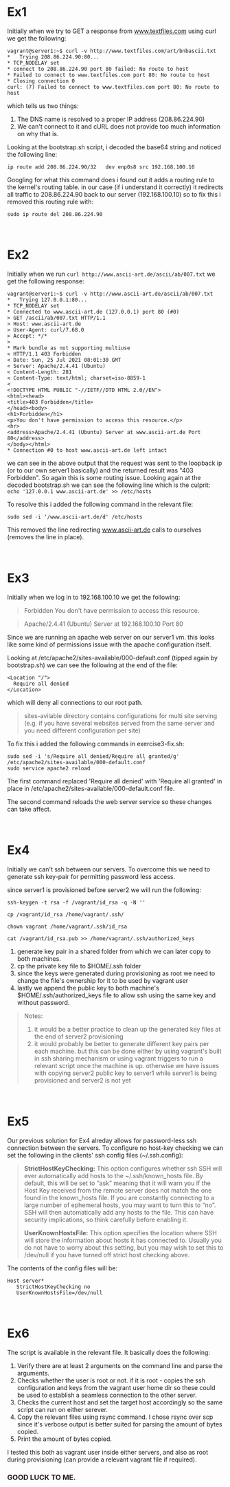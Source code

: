 # Ex1
Initially when we try to GET a response from www.textfiles.com using curl we get the following:

```
vagrant@server1:~$ curl -v http://www.textfiles.com/art/bnbascii.txt
*   Trying 208.86.224.90:80...
* TCP_NODELAY set
* connect to 208.86.224.90 port 80 failed: No route to host
* Failed to connect to www.textfiles.com port 80: No route to host
* Closing connection 0
curl: (7) Failed to connect to www.textfiles.com port 80: No route to host
```
which tells us two things:
1. The DNS name is resolved to a proper IP address (208.86.224.90)
2. We can't connect to it and cURL does not provide too much information on why that is.

Looking at the bootstrap.sh script, i decoded the base64 string and noticed the following line:
```
ip route add 208.86.224.90/32   dev enp0s8 src 192.168.100.10
``` 

Googling for what this command does i found out it adds a routing rule to the kernel's routing table. in our case (if i understand it correctly) it redirects all traffic to 208.86.224.90 back to our server (192.168.100.10)
so to fix this i removed this routing rule with:
```
sudo ip route del 208.86.224.90
```

<br />

# Ex2
Initially when we run ```curl http://www.ascii-art.de/ascii/ab/007.txt``` we get the following response:

```
vagrant@server1:~$ curl -v http://www.ascii-art.de/ascii/ab/007.txt
*   Trying 127.0.0.1:80...
* TCP_NODELAY set
* Connected to www.ascii-art.de (127.0.0.1) port 80 (#0)
> GET /ascii/ab/007.txt HTTP/1.1
> Host: www.ascii-art.de
> User-Agent: curl/7.68.0
> Accept: */*
>
* Mark bundle as not supporting multiuse
< HTTP/1.1 403 Forbidden
< Date: Sun, 25 Jul 2021 08:01:30 GMT
< Server: Apache/2.4.41 (Ubuntu)
< Content-Length: 281
< Content-Type: text/html; charset=iso-8859-1
<
<!DOCTYPE HTML PUBLIC "-//IETF//DTD HTML 2.0//EN">
<html><head>
<title>403 Forbidden</title>
</head><body>
<h1>Forbidden</h1>
<p>You don't have permission to access this resource.</p>
<hr>
<address>Apache/2.4.41 (Ubuntu) Server at www.ascii-art.de Port 80</address>
</body></html>
* Connection #0 to host www.ascii-art.de left intact
```

we can see in the above output that the request was sent to the loopback ip (or to our own server1 basically) and the returned result was "403 Forbidden".
So again this is some routing issue. Looking again at the decoded bootstrap.sh we can see the following line which is the culprit:
```echo '127.0.0.1 www.ascii-art.de' >> /etc/hosts```

To resolve this i added the following command in the relevant file:
```
sudo sed -i '/www.ascii-art.de/d' /etc/hosts
```
This removed the line redirecting www.ascii-art.de calls to ourselves (removes the line in place). 

<br />

# Ex3
Initially when we log in to 192.168.100.10 we get the following:

>Forbidden
You don't have permission to access this resource.

>Apache/2.4.41 (Ubuntu) Server at 192.168.100.10 Port 80

Since we are running an apache web server on our server1 vm. this looks like some kind of permissions issue with the apache configuration itself.

Looking at /etc/apache2/sites-available/000-default.conf (tipped again by bootstrap.sh) we can see the following at the end of the file:

```
<Location "/">
  Require all denied
</Location>
```
which will deny all connections to our root path. 

> sites-avilable directory contains configurations for multi site serving (e.g. if you have several websites served from the same server and you need different configuration per site)

To fix this i added the following commands in exercise3-fix.sh:
```
sudo sed -i 's/Require all denied/Require all granted/g' /etc/apache2/sites-available/000-default.conf
sudo service apache2 reload
```
The first command replaced 'Require all denied' with 'Require all granted' in place in  /etc/apache2/sites-available/000-default.conf file.

The second command reloads the web server service so these changes can take affect.

<br />

# Ex4
Initially we can't ssh between our servers. To overcome this we need to generate ssh key-pair for permitting password less access. 

since server1 is provisioned before server2 we will run the following: 
```
ssh-keygen -t rsa -f /vagrant/id_rsa -q -N ''

cp /vagrant/id_rsa /home/vagrant/.ssh/

chown vagrant /home/vagrant/.ssh/id_rsa

cat /vagrant/id_rsa.pub >> /home/vagrant/.ssh/authorized_keys
````

1. generate key pair in a shared folder from which we can later copy to both machines.
2. cp the private key file to $HOME/.ssh folder
3. since the keys were generated during provisioning as root we need to change the file's ownership for it to be used by vagrant user
4. lastly we append the public key to both machine's $HOME/.ssh/authorized_keys file to allow ssh using the same key and without password.

>Notes: 
>1. it would be a better practice to clean up the generated key files at the end of server2 provisioning
>2. it would probably be better to generate different key pairs per each machine. but this can be done either by using vagrant's built in ssh sharing mechanism or using vagrant triggers to run a relevant script once the machine is up. otherwise we have issues with copying server2 public key to server1 while server1 is being provisioned and server2 is not yet

<br />

# Ex5

Our previous solution for Ex4 alreday allows for password-less ssh connection between the servers. To configure no host-key checking we can set the following in the clients' ssh config files (~/.ssh.config):

>**StrictHostKeyChecking:** This option configures whether ssh SSH will ever automatically add hosts to the ~/.ssh/known_hosts file. By default, this will be set to “ask” meaning that it will warn you if the Host Key received from the remote server does not match the one found in the known_hosts file. If you are constantly connecting to a large number of ephemeral hosts, you may want to turn this to “no”. SSH will then automatically add any hosts to the file. This can have security implications, so think carefully before enabling it.
>
>**UserKnownHostsFile:** This option specifies the location where SSH will store the information about hosts it has connected to. Usually you do not have to worry about this setting, but you may wish to set this to /dev/null if you have turned off strict host checking above.

The contents of the config files will be:
```
Host server*
   StrictHostKeyChecking no
   UserKnownHostsFile=/dev/null
```

<br />

# Ex6
The script is available in the relevant file.
It basically does the following:

1. Verify there are at least 2 arguments on the command line and parse the arguments.
2. Checks whether the user is root or not. if it is root - copies the ssh configuration and keys from the vagrant user home dir so these could be used to establish a seamless connection to the other server.
3. Checks the current host and set the target host accordingly so the same script can run on either serever.
4. Copy the relevant files using rsync command. I chose rsync over scp since it's verbose output is better suited for parsing the amount of bytes copied.
5. Print the amount of bytes copied.

I tested this both as vagrant user inside either servers, and also as root during provisioning (can provide a relevant vagrant file if required).

### GOOD LUCK TO ME.